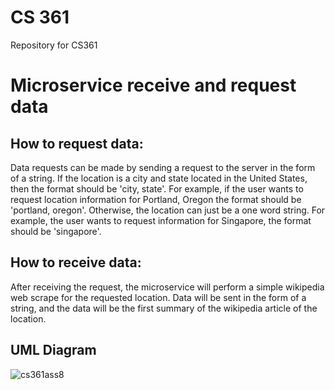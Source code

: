 # CS 361

Repository for CS361

# Microservice receive and request data

## How to request data:

Data requests can be made by sending a request to the server in the form of a string. If the location is a city and state located in the United States, then the format should be 'city, state'. For example, if the user wants to request location information for Portland, Oregon the format should be 'portland, oregon'. Otherwise, the location can just be a one word string. For example, the user wants to request information for Singapore, the format should be 'singapore'. 

## How to receive data:

After receiving the request, the microservice will perform a simple wikipedia web scrape for the requested location. Data will be sent in the form of a string, and the data will be the first summary of the wikipedia article of the location.


## UML Diagram

![cs361ass8](https://user-images.githubusercontent.com/97495576/198922330-c9c29f59-7798-4fc1-bb01-e4c86ba6f364.jpg)

